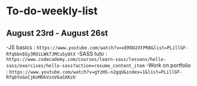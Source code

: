 # To-do-weekly-list

## August 23rd - August 26st
  -JS basics : `https://www.youtube.com/watch?v=vEROU2XtPR8&list=PLillGF-RfqbbnEGy3ROiLWk7JMCuSyQtX`
  -SASS tuto : `https://www.codecademy.com/courses/learn-sass/lessons/hello-sass/exercises/hello-sass?action=resume_content_item`
  -Work on portfolio : `https://www.youtube.com/watch?v=gYzHS-n2gqU&index=1&list=PLillGF-RfqbYoGoCjKoMOkVznV6aSXKzU`

